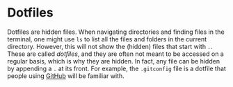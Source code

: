 # Dotfiles

Dotfiles are hidden files. When navigating directories and finding files in the terminal, one might use `ls` to list all the files and folders in the current directory. However, this will not show the (hidden) files that start with `.`. These are called *dotfiles*, and they are often not meant to be accessed on a regular basis, which is why they are hidden. In fact, any file can be hidden by appending a `.` at its front. For example, the `.gitconfig` file is a dotfile that people using [GitHub](https://github.com/) will be familiar with.

